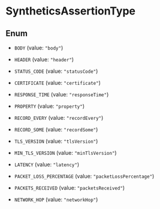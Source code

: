 

# SyntheticsAssertionType

## Enum


* `BODY` (value: `"body"`)

* `HEADER` (value: `"header"`)

* `STATUS_CODE` (value: `"statusCode"`)

* `CERTIFICATE` (value: `"certificate"`)

* `RESPONSE_TIME` (value: `"responseTime"`)

* `PROPERTY` (value: `"property"`)

* `RECORD_EVERY` (value: `"recordEvery"`)

* `RECORD_SOME` (value: `"recordSome"`)

* `TLS_VERSION` (value: `"tlsVersion"`)

* `MIN_TLS_VERSION` (value: `"minTlsVersion"`)

* `LATENCY` (value: `"latency"`)

* `PACKET_LOSS_PERCENTAGE` (value: `"packetLossPercentage"`)

* `PACKETS_RECEIVED` (value: `"packetsReceived"`)

* `NETWORK_HOP` (value: `"networkHop"`)



